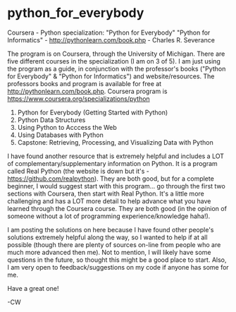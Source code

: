 # python_for_everybody
Coursera - Python specialization: "Python for Everybody" "Python for Informatics" - http://pythonlearn.com/book.php - Charles R. Severance

The program is on Coursera, through the University of Michigan. There are five different courses in the specialization (I am on 3 of 5). I am just using the program as a guide, in conjunction with the professor's books ("Python for Everybody" & "Python for Informatics") and website/resources. The professors books and program is available for free at http://pythonlearn.com/book.php. Coursera program is https://www.coursera.org/specializations/python

1) Python for Everybody (Getting Started with Python)
2) Python Data Structures
3) Using Python to Acccess the Web
4) Using Databases with Python
5) Capstone: Retrieving, Processing, and Visualizing Data with Python

I have found another resource that is extremely helpful and includes a LOT of complementary/supplementary information on Python. It is a program called Real Python (the website is down but it's - https://github.com/realpython). They are both good, but for a complete beginner, I would suggest start with this program... go through the first two sections with Coursera, then start with Real Python. It's a little more challenging and has a LOT more detail to help advance what you have learned through the Coursera course. They are both good (in the opinion of someone without a lot of programming experience/knowledge haha!). 

I am posting the solutions on here because I have found other people's solutions extremely helpful along the way, so I wanted to help if
at all possible (though there are plenty of sources on-line from people who are much more advanced then me). Not to mention, I will likely have some questions in the future, so thought this might be a good place to start. Also, I am very open to feedback/suggestions on my code if anyone has some for me. 

Have a great one!

-CW
